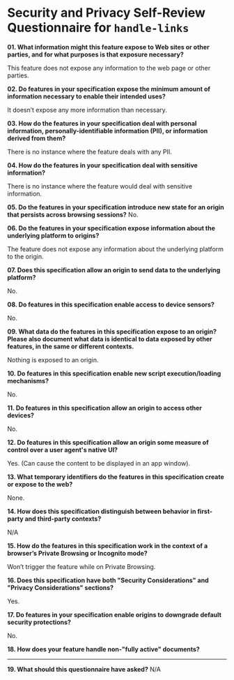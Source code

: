 # Security and Privacy Self-Review Questionnaire for `handle-links`

**01.  What information might this feature expose to Web sites or other parties, and for what purposes is that exposure necessary?**

This feature does not expose any information to the web page or other parties. 

**02.  Do features in your specification expose the minimum amount of information necessary to enable their intended uses?**

It doesn’t expose any more information than necessary.

**03.  How do the features in your specification deal with personal information, personally-identifiable information (PII), or information derived from them?**

There is no instance where the feature deals with any PII.

**04.  How do the features in your specification deal with sensitive information?**

There is no instance where the feature would deal with sensitive information. 

**05.  Do the features in your specification introduce new state for an origin that persists across browsing sessions?**
No. 

**06.  Do the features in your specification expose information about the underlying platform to origins?**

The feature does not expose any information about the underlying platform to the origin. 

**07.  Does this specification allow an origin to send data to the underlying platform?**

No.

**08.  Do features in this specification enable access to device sensors?**

No.

**09.  What data do the features in this specification expose to an origin? Please also document what data is identical to data exposed by other features, in the same or different contexts.**

Nothing is exposed to an origin. 

**10.  Do features in this specification enable new script execution/loading mechanisms?**

No.

**11.  Do features in this specification allow an origin to access other devices?**

No.

**12.  Do features in this specification allow an origin some measure of control over a user agent's native UI?**

Yes. (Can cause the content to be displayed in an app window).

**13.  What temporary identifiers do the features in this specification create or expose to the web?**

None.

**14.  How does this specification distinguish between behavior in first-party and third-party contexts?**

N/A

**15.  How do the features in this specification work in the context of a browser’s Private Browsing or Incognito mode?**

Won’t trigger the feature while on Private Browsing.

**16.  Does this specification have both "Security Considerations" and "Privacy Considerations" sections?**

Yes.

**17.  Do features in your specification enable origins to downgrade default security protections?**

No.

**18.  How does your feature handle non-"fully active" documents?**

***

**19.  What should this questionnaire have asked?**
N/A
